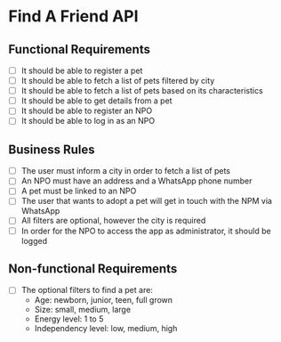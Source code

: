 # Find A Friend API

## Functional Requirements

- [ ] It should be able to register a pet
- [ ] It should be able to fetch a list of pets filtered by city
- [ ] It should be able to fetch a list of pets based on its characteristics
- [ ] It should be able to get details from a pet
- [ ] It should be able to register an NPO
- [ ] It should be able to log in as an NPO

## Business Rules

- [ ] The user must inform a city in order to fetch a list of pets
- [ ] An NPO must have an address and a WhatsApp phone number
- [ ] A pet must be linked to an NPO
- [ ] The user that wants to adopt a pet will get in touch with the NPM via WhatsApp
- [ ] All filters are optional, however the city is required
- [ ] In order for the NPO to access the app as administrator, it should be logged

## Non-functional Requirements

- [ ] The optional filters to find a pet are:
  - Age: newborn, junior, teen, full grown
  - Size: small, medium, large
  - Energy level: 1 to 5
  - Independency level: low, medium, high
  